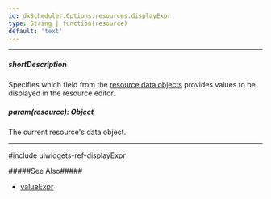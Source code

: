 ```yaml
---
id: dxScheduler.Options.resources.displayExpr
type: String | function(resource)
default: 'text'
---
```

---
##### shortDescription
Specifies which field from the [resource data objects](/Documentation/ApiReference/UI_Widgets/dxScheduler/Configuration/resources/#dataSource) provides values to be displayed in the resource editor.

##### param(resource): Object
The current resource's data object.

---
#include uiwidgets-ref-displayExpr

#####See Also#####
- [valueExpr](/Documentation/ApiReference/UI_Widgets/dxScheduler/Configuration/resources/#valueExpr)